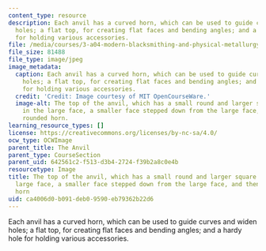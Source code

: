 ```yaml
---
content_type: resource
description: Each anvil has a curved horn, which can be used to guide curves and widen
  holes; a flat top, for creating flat faces and bending angles; and a hardy hole
  for holding various accessories.
file: /media/courses/3-a04-modern-blacksmithing-and-physical-metallurgy-fall-2008/ca4006d0b091deb09590eb79362b22d6_007.jpg
file_size: 81488
file_type: image/jpeg
image_metadata:
  caption: Each anvil has a curved horn, which can be used to guide curves and widen
    holes; a flat top, for creating flat faces and bending angles; and a hardy hole
    for holding various accessories.
  credit: 'Credit: Image courtesy of MIT OpenCourseWare.'
  image-alt: The top of the anvil, which has a small round and larger square hole
    in the large face, a smaller face stepped down from the large face, and then the
    rounded horn.
learning_resource_types: []
license: https://creativecommons.org/licenses/by-nc-sa/4.0/
ocw_type: OCWImage
parent_title: The Anvil
parent_type: CourseSection
parent_uid: 642561c2-f513-d3b4-2724-f39b2a8c0e4b
resourcetype: Image
title: The top of the anvil, which has a small round and larger square hole in the
  large face, a smaller face stepped down from the large face, and then the rounded
  horn
uid: ca4006d0-b091-deb0-9590-eb79362b22d6
---
```

Each anvil has a curved horn, which can be used to guide curves and widen holes; a flat top, for creating flat faces and bending angles; and a hardy hole for holding various accessories.